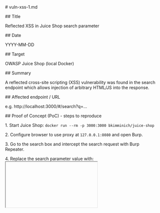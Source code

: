 \# vuln-xss-1.md



\## Title

Reflected XSS in Juice Shop search parameter



\## Date

YYYY-MM-DD



\## Target

OWASP Juice Shop (local Docker)



\## Summary

A reflected cross-site scripting (XSS) vulnerability was found in the search endpoint which allows injection of arbitrary HTML/JS into the response.



\## Affected endpoint / URL

e.g. http://localhost:3000/#/search?q=...



\## Proof of Concept (PoC) - steps to reproduce

1\. Start Juice Shop: `docker run --rm -p 3000:3000 bkimminich/juice-shop`

2\. Configure browser to use proxy at `127.0.0.1:8080` and open Burp.

3\. Go to the search box and intercept the search request with Burp Repeater.

4\. Replace the search parameter value with: <iframe src="javascript:alert('XSS')">

5\. Send the request and observe the response reflects the payload.



\## Screenshots

screenshots/xss-request.png

screenshots/xss-alert.png



\## Severity

Medium / High



\## Impact

An attacker could trick a user into visiting a crafted URL and execute JavaScript in the context of the site, possibly stealing cookies or performing actions as the user.



\## Remediation

1\. Contextual output encoding.

2\. Use templating engines that escape output.

3\. Add CSP as defense-in-depth.



\## Verification

Repeat the PoC and confirm payload is escaped or CSP blocks inline scripts.





